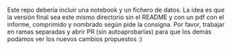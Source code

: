 Este repo debería incluir una notebook y un fichero de datos. La idea es que la versión final sea este mismo directorio sin el README y con un pdf con el informe, comprimido y nombrado según pide la consigna.
Por favor, trabajar en ramas separadas y abrir PR (sin autoaprobarlas) para que los demás podamos ver los nuevos cambios propuestos :) 
